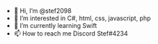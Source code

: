 - 👋 Hi, I’m @stef2098
- 👀 I’m interested in C#, html, css, javascript, php
- 🌱 I’m currently learning Swift
- 📫 How to reach me Discord Stef#4234
